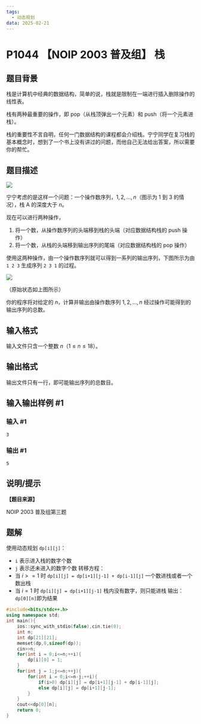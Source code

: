 ```yaml
---
tags:
  - 动态规划
data: 2025-02-21
---
```

# P1044 【NOIP 2003 普及组】 栈

## 题目背景

栈是计算机中经典的数据结构，简单的说，栈就是限制在一端进行插入删除操作的线性表。

栈有两种最重要的操作，即 pop（从栈顶弹出一个元素）和 push（将一个元素进栈）。

栈的重要性不言自明，任何一门数据结构的课程都会介绍栈。宁宁同学在复习栈的基本概念时，想到了一个书上没有讲过的问题，而他自己无法给出答案，所以需要你的帮忙。

## 题目描述

![](https://cdn.luogu.com.cn/upload/image_hosting/5qxy9fz2.png)

宁宁考虑的是这样一个问题：一个操作数序列，$1,2,\ldots ,n$（图示为 1 到 3 的情况），栈 A 的深度大于 $n$。

现在可以进行两种操作，

1. 将一个数，从操作数序列的头端移到栈的头端（对应数据结构栈的 push 操作）
2. 将一个数，从栈的头端移到输出序列的尾端（对应数据结构栈的 pop 操作）

使用这两种操作，由一个操作数序列就可以得到一系列的输出序列，下图所示为由 `1 2 3` 生成序列 `2 3 1` 的过程。

![](https://cdn.luogu.com.cn/upload/image_hosting/8uwv2pa2.png)

（原始状态如上图所示）

你的程序将对给定的 $n$，计算并输出由操作数序列 $1,2,\ldots,n$ 经过操作可能得到的输出序列的总数。

## 输入格式

输入文件只含一个整数 $n$（$1 \leq n \leq 18$）。

## 输出格式

输出文件只有一行，即可能输出序列的总数目。

## 输入输出样例 #1

### 输入 #1

```
3
```

### 输出 #1

```
5
```

## 说明/提示

**【题目来源】**

NOIP 2003 普及组第三题

## 题解

使用动态规划
`dp[i][j]`：
- `i` 表示进入栈的数字个数
- `j` 表示还未进入的数字个数
转移方程：
- 当 $i >= 1$ 时 `dp[i][j] = dp[i+1][j-1] + dp[i-1][j]` 一个数进栈或者一个数出栈
- 当 $i=1$ 时 `dp[i][j] = dp[i+1][j-1]` 栈内没有数字，则只能进栈
输出：
`dp[0][n]`即为结果


```cpp
#include<bits/stdc++.h>
using namespace std;
int main(){
    ios::sync_with_stdio(false),cin.tie(0);
    int n;
    int dp[21][21];
    memset(dp,0,sizeof(dp));
    cin>>n;
    for(int i = 0;i<=n;++i){
        dp[i][0] = 1;
    }
    for(int j = 1;j<=n;++j){
        for(int i = 0;i<=n-j;++i){
            if(i>0) dp[i][j] = dp[i+1][j-1] + dp[i-1][j];
            else dp[i][j] = dp[i+1][j-1];
        }
    }
    cout<<dp[0][n];
    return 0;
}
```